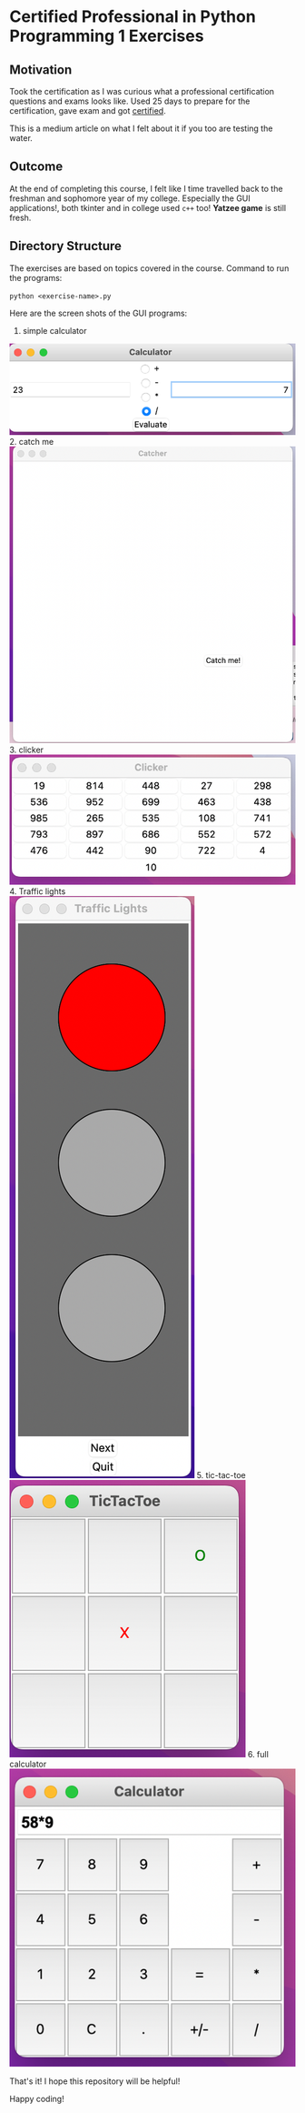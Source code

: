 # Certified Professional in Python Programming 1 Exercises

## Motivation

Took the certification as I was curious what a professional certification questions and exams looks like. Used 25 days to prepare for the certification, gave exam and got <a href="file:///Users/dichha/Downloads/certificate_LQUf.ExTF.Bd5D.pdf">certified</a>. 

This is a medium article on what I felt about it if you too are testing the water. 

## Outcome
At the end of completing this course, I felt like I time travelled back to the freshman and sophomore year of my college. Especially the GUI applications!, both tkinter and in college used `c++` too! <b>Yatzee game</b> is still fresh. 

## Directory Structure
The exercises are based on topics covered in the course. 
Command to run the programs:

`python <exercise-name>.py` 

Here are the screen shots of the GUI programs: 

1. simple calculator<br>
<img src="gui-images/simple-calculator.png" alt="calculator with basic operation"/>
2. catch me<br>
<img src="gui-images/catch-me.png" alt="move hover game to catch a button"/>
3. clicker<br>
<img src="gui-images/clicker.png" alt="grid to checkout numbers in ascending order"/>
4. Traffic lights<br>
<img src="gui-images/traffic-lights.png" alt="turning on traffic lights based of ligts's states">
5. tic-tac-toe<br>
<img src="gui-images/tic-tac-toe.png" alt="a tic-tac-toe game"/>
6. full calculator<br>
<img src="gui-images/calculator.png" alt="full functional calculator"/>

That's it! I hope this repository will be helpful! 

Happy coding!